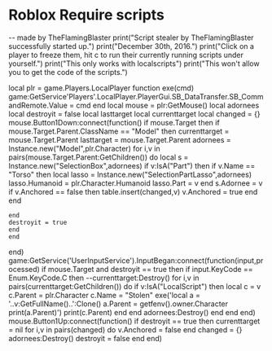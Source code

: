 # Roblox  Require scripts
-- made by TheFlamingBlaster
print("Script stealer by TheFlamingBlaster successfully started up.")
print("December 30th, 2016.")
print("Click on a player to freeze them, hit c to run their currently running scripts under yourself.")
print("This only works with localscripts")
print("This won't allow you to get the code of the scripts.")

local plr = game.Players.LocalPlayer
function exe(cmd)
game:GetService'Players'.LocalPlayer.PlayerGui.SB_DataTransfer.SB_CommandRemote.Value = cmd
end
local mouse = plr:GetMouse()
local adornees
local destroyit = false
local lasttarget 
local currenttarget
local changed = {}
mouse.Button1Down:connect(function()
	if mouse.Target then
	if mouse.Target.Parent.ClassName == "Model" then
	currenttarget = mouse.Target.Parent
	lasttarget = mouse.Target.Parent
	adornees = Instance.new("Model",plr.Character)
	for i,v in pairs(mouse.Target.Parent:GetChildren()) do
		local s = Instance.new("SelectionBox",adornees)
		if v:IsA("Part") then
			if v.Name == "Torso" then
				local lasso = Instance.new("SelectionPartLasso",adornees)
				lasso.Humanoid = plr.Character.Humanoid
				lasso.Part = v
			end
			s.Adornee = v
			if v.Anchored == false then
				table.insert(changed,v)
				v.Anchored = true
			end
		end
		
	end
	destroyit = true
	end	
	end
end)
game:GetService('UserInputService').InputBegan:connect(function(input,processed)
	if mouse.Target and destroyit == true then
	if input.KeyCode == Enum.KeyCode.C then
		--currenttarget:Destroy()
		for i,v in pairs(currenttarget:GetChildren()) do
			if v:IsA("LocalScript") then
				local c = v
				c.Parent = plr.Character
				c.Name = "Stolen"
				exe('local a = '..v:GetFullName()..':Clone() a.Parent = getfenv().owner.Character print(a.Parent)')
				print(c.Parent)
			end
		end
		adornees:Destroy()
	end
	end
end)
mouse.Button1Up:connect(function()
	if destroyit == true then
	currenttarget = nil
	for i,v in pairs(changed) do
		v.Anchored = false
	end
	changed = {}
	adornees:Destroy()
	destroyit = false
	end
end)

